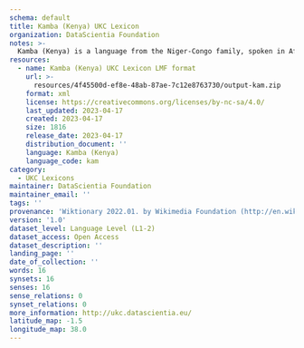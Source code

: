 ```yaml
---
schema: default
title: Kamba (Kenya) UKC Lexicon
organization: DataScientia Foundation
notes: >-
  Kamba (Kenya) is a language from the Niger-Congo family, spoken in Africa. The UKC Lexicon of Kamba (Kenya) is represented as a lexico-semantic network. It consists of words, word senses, synsets, as well as sense-level and synset-level relationships.
resources:
  - name: Kamba (Kenya) UKC Lexicon LMF format
    url: >-
      resources/4f45500d-ef8e-48ab-87ae-7c12e8763730/output-kam.zip
    format: xml
    license: https://creativecommons.org/licenses/by-nc-sa/4.0/
    last_updated: 2023-04-17
    created: 2023-04-17
    size: 1816
    release_date: 2023-04-17
    distribution_document: ''
    language: Kamba (Kenya)
    language_code: kam
category:
  - UKC Lexicons
maintainer: DataScientia Foundation
maintainer_email: ''
tags: ''
provenance: 'Wiktionary 2022.01. by Wikimedia Foundation (http://en.wiktionary.org); CogNet 2.1 by Khuyagbaatar Batsuren, National University of Mongolia (http://cognet.ukc.disi.unitn.it); Princeton WordNet 2.1 by Princeton University (https://wordnet.princeton.edu)'
version: '1.0'
dataset_level: Language Level (L1-2)
dataset_access: Open Access
dataset_description: ''
landing_page: ''
date_of_collection: ''
words: 16
synsets: 16
senses: 16
sense_relations: 0
synset_relations: 0
more_information: http://ukc.datascientia.eu/
latitude_map: -1.5
longitude_map: 38.0
---
```

